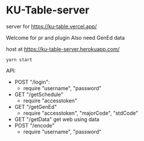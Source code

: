 # KU-Table-server

server for https://ku-table.vercel.app/

Welcome for pr and plugin
Also need GenEd data

host at https://ku-table-server.herokuapp.com/

```
yarn start
```

API:

- POST "/login":
  - require "username", "password"
- GET "/getSchedule"
  - require "accesstoken"
- GET "/getGenEd"
  - require "accesstoken", "majorCode", "stdCode"
- GET "/getData" get web using data
- POST "/encode"
  - require "username", "password"
